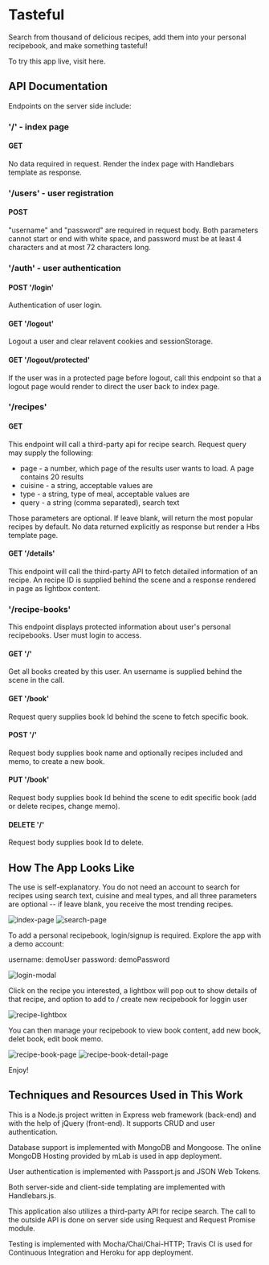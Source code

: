 # Tasteful
Search from thousand of delicious recipes, add them into your personal recipebook, and make something tasteful!

To try this app live, visit here.

## API Documentation
Endpoints on the server side include:
### '/' - index page
#### GET
No data required in request. Render the index page with Handlebars template as response.
### '/users' - user registration
#### POST
"username" and "password" are required in request body. Both parameters cannot start or end with white space, and password must be at least 4 characters and at most 72 characters long.
### '/auth' - user authentication
#### POST '/login'
Authentication of user login.
#### GET '/logout'
Logout a user and clear relavent cookies and sessionStorage.
#### GET '/logout/protected'
If the user was in a protected page before logout, call this endpoint so that a logout page would render to direct the user back to index page.
### '/recipes'
#### GET
This endpoint will call a third-party api for recipe search. 
Request query may supply the following:

* page - a number, which page of the results user wants to load. A page contains 20 results
* cuisine - a string, acceptable values are 
* type - a string, type of meal, acceptable values are
* query - a string (comma separated), search text

Those parameters are optional. If leave blank, will return the most popular recipes by default.
No data returned explicitly as response but render a Hbs template page.
#### GET '/details'
This endpoint will call the third-party API to fetch detailed information of an recipe. An recipe ID is supplied behind the scene and a response rendered in page as lightbox content.
### '/recipe-books'
This endpoint displays protected information about user's personal recipebooks. User must login to access.
#### GET '/'
Get all books created by this user. An username is supplied behind the scene in the call.
#### GET '/book'
Request query supplies book Id behind the scene to fetch specific book.
#### POST '/'
Request body supplies book name and optionally recipes included and memo, to create a new book.
#### PUT '/book'
Request body supplies book Id behind the scene to edit specific book (add or delete recipes, change memo).
#### DELETE '/'
Request body supplies book Id to delete.

## How The App Looks Like
The use is self-explanatory. You do not need an account to search for recipes using search text, cuisine and meal types, and all three parameters are optional -- if leave blank, you receive the most trending recipes.

![index-page](index-page.png)
![search-page](search-page.png)

To add a personal recipebook, login/signup is required. Explore the app with a demo account:

username: demoUser
password: demoPassword

![login-modal](login-modal.png)

Click on the recipe you interested, a lightbox will pop out to show details of that recipe, and option to add to / create new recipebook for loggin user

![recipe-lightbox](recipe-lightbox.png)

You can then manage your recipebook to view book content, add new book, delet book, edit book memo.

![recipe-book-page](recipe-book-page.png)
![recipe-book-detail-page](recipe-book-detail-page.png)

Enjoy!

## Techniques and Resources Used in This Work
This is a Node.js project written in Express web framework (back-end) and with the help of jQuery (front-end). It supports CRUD and user authentication.

Database support is implemented with MongoDB and Mongoose. The online MongoDB Hosting provided by mLab is used in app deployment.

User authentication is implemented with Passport.js and JSON Web Tokens.

Both server-side and client-side templating are implemented with Handlebars.js.

This application also utilizes a third-party API for recipe search. The call to the outside API is done on server side using Request and Request Promise module.

Testing is implemented with Mocha/Chai/Chai-HTTP; Travis CI is used for Continuous Integration and Heroku for app deployment.